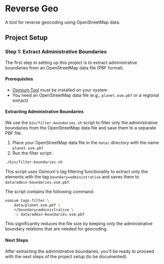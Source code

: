 # Reverse Geo

A tool for reverse geocoding using OpenStreetMap data.

## Project Setup

### Step 1: Extract Administrative Boundaries

The first step in setting up this project is to extract administrative boundaries from an OpenStreetMap data file (PBF format).

#### Prerequisites

- [Osmium Tool](https://osmcode.org/osmium-tool/) must be installed on your system
- You need an OpenStreetMap data file (e.g., `planet.osm.pbf` or a regional extract)

#### Extracting Administrative Boundaries

We use the `bin/filter-boundaries.sh` script to filter only the administrative boundaries from the OpenStreetMap data file and save them to a separate PBF file.

1. Place your OpenStreetMap data file in the `data/` directory with the name `planet.osm.pbf`
2. Run the filter script:

```bash
./bin/filter-boundaries.sh
```

This script uses Osmium's tag filtering functionality to extract only the elements with the tag `boundary=administrative` and saves them to `data/admin-boundaries.osm.pbf`.

The script contains the following command:

```bash
osmium tags-filter \
    data/planet.osm.pbf \
    r/boundary=administrative \
    -o data/admin-boundaries.osm.pbf
```

This significantly reduces the file size by keeping only the administrative boundary relations that are needed for geocoding.

#### Next Steps

After extracting the administrative boundaries, you'll be ready to proceed with the next steps of the project setup (to be documented).
